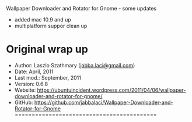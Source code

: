 Wallpaper Downloader and Rotator for Gnome - some updates

- added mac 10.9 and up
- multiplatform suppor clean up

Original wrap up
==========================================

* Author:    Laszlo Szathmary (<jabba.laci@gmail.com>)
* Date:      April, 2011
* Last mod.: September, 2011
* Version:   0.6.8
* Website:   <https://ubuntuincident.wordpress.com/2011/04/06/wallpaper-downloader-and-rotator-for-gnome/>
* GitHub:    <https://github.com/jabbalaci/Wallpaper-Downloader-and-Rotator-for-Gnome>
==========================================

